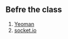 ## Befre the class

1. [Yeoman](http://www.sitepoint.com/kickstart-your-angularjs-development-with-yeoman-grunt-and-bower/)
2. [socket.io ](http://socket.io)